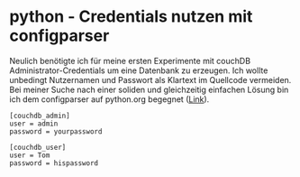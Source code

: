 # python - Credentials nutzen mit configparser
Neulich benötigte ich für meine ersten Experimente mit couchDB Administrator-Credentials um eine Datenbank zu erzeugen. Ich wollte unbedingt Nutzernamen und Passwort als Klartext im Quellcode vermeiden.
Bei meiner Suche nach einer soliden und gleichzeitig einfachen Lösung bin ich dem configparser auf python.org begegnet ([Link](docs.python.org/3/library/configparser.html)).

    [couchdb_admin]
    user = admin
    password = yourpassword

    [couchdb_user]
    user = Tom
    password = hispassword
